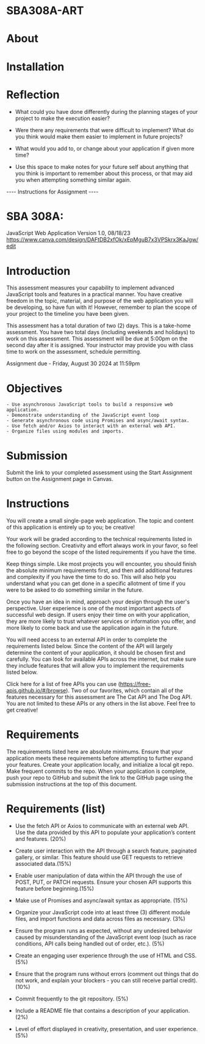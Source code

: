 # SBA308A-ART

# About 

# Installation 

# Reflection 

- What could you have done differently during the planning stages of your project to make the execution easier?

- Were there any requirements that were difficult to implement? What do you think would make them easier to implement in future projects?

- What would you add to, or change about your application if given more time?

- Use this space to make notes for your future self about anything that you think is important to remember about this process, or that may aid you when attempting something similar again.


---- Instructions for Assignment ----
# SBA 308A: 
JavaScript Web Application
Version 1.0, 08/18/23
https://www.canva.com/design/DAFtDB2xfOk/xEpMguB7x3VPSkrx3KaJgw/edit

# Introduction
This assessment measures your capability to implement advanced JavaScript tools and features in a practical manner. You have creative freedom in the topic, material, and purpose of the web application you will be developing, so have fun with it! However, remember to plan the scope of your project to the timeline you have been given.

This assessment has a total duration of two (2) days. This is a take-home assessment.
You have two total days (including weekends and holidays) to work on this assessment. This assessment will be due at 5:00pm on the second day after it is assigned. Your instructor may provide you with class time to work on the assessment, schedule permitting.

Assignment due - Friday, August 30 2024 at 11:59pm

# Objectives
    - Use asynchronous JavaScript tools to build a responsive web application.
    - Demonstrate understanding of the JavaScript event loop
    - Generate asynchronous code using Promises and async/await syntax.
    - Use fetch and/or Axios to interact with an external web API.
    - Organize files using modules and imports.

# Submission
Submit the link to your completed assessment using the Start Assignment button on the Assignment page in Canvas.

# Instructions
You will create a small single-page web application. The topic and content of this application is entirely up to you; be creative!

Your work will be graded according to the technical requirements listed in the following section. Creativity and effort always work in your favor, so feel free to go beyond the scope of the listed requirements if you have the time.

Keep things simple. Like most projects you will encounter, you should finish the absolute minimum requirements first, and then add additional features and complexity if you have the time to do so. This will also help you understand what you can get done in a specific allotment of time if you were to be asked to do something similar in the future.

Once you have an idea in mind, approach your design through the user's perspective. User experience is one of the most important aspects of successful web design. If users enjoy their time on with your application, they are more likely to trust whatever services or information you offer, and more likely to come back and use the application again in the future.

You will need access to an external API in order to complete the requirements listed below. Since the content of the API will largely determine the content of your application, it should be chosen first and carefully. You can look for available APIs across the internet, but make sure they include features that will allow you to implement the requirements listed below.

Click here for a list of free APIs you can use (https://free-apis.github.io/#/browse). Two of our favorites, which contain all of the features necessary for this assessment are The Cat API and The Dog API. You are not limited to these APIs or any others in the list above. Feel free to get creative! 

# Requirements
The requirements listed here are absolute minimums. Ensure that your application meets these requirements before attempting to further expand your features.
Create your application locally, and initialize a local git repo. Make frequent commits to the repo. When your application is complete, push your repo to GitHub and submit the link to the GitHub page using the submission instructions at the top of this document.

# Requirements (list)
- Use the fetch API or Axios to communicate with an external web API. Use the data provided by this API to populate your application’s content and features. (20%)

- Create user interaction with the API through a search feature, paginated gallery, or similar. This feature should use GET requests to retrieve associated data.(15%)

- Enable user manipulation of data within the API through the use of POST, PUT, or PATCH requests. Ensure your chosen API supports this feature before beginning.(15%)

- Make use of Promises and async/await syntax as appropriate. (15%)

- Organize your JavaScript code into at least three (3) different module files, and import functions and data across files as necessary. (3%)

- Ensure the program runs as expected, without any undesired behavior caused by misunderstanding of the JavaScript event loop (such as race conditions, API calls being handled out of order, etc.). (5%)

- Create an engaging user experience through the use of HTML and CSS. (5%)

- Ensure that the program runs without errors (comment out things that do not work, and explain your blockers - you can still receive partial credit). (10%)

- Commit frequently to the git repository. (5%)

- Include a README file that contains a description of your application. (2%)

- Level of effort displayed in creativity, presentation, and user experience. (5%)
